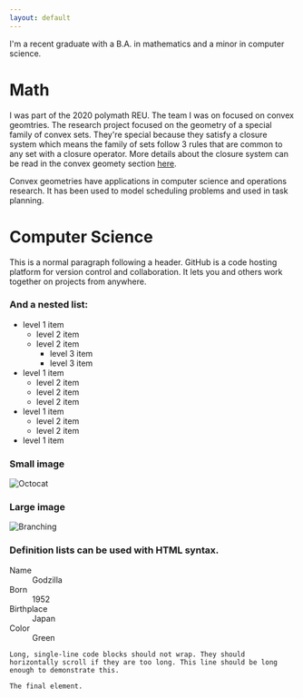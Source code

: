 ```yaml
---
layout: default
---
```


I'm a recent graduate with a B.A. in mathematics and a minor in computer science.

# Math

I was part of the 2020 polymath REU. The team I was on focused on convex geomtries. The research project focused on the geometry of a special family of convex sets. They're special because they satisfy a closure system which means the family of sets follow 3 rules that are common to any set with a closure operator. More details about the closure system can be read in the convex geomety section [here](https://en.wikipedia.org/wiki/Antimatroid#Convex_geometries). 

Convex geometries have applications in computer science and operations research. It has been used to model scheduling problems and used in task planning. 


# Computer Science

This is a normal paragraph following a header. GitHub is a code hosting platform for version control and collaboration. It lets you and others work together on projects from anywhere.

### And a nested list:

- level 1 item
  - level 2 item
  - level 2 item
    - level 3 item
    - level 3 item
- level 1 item
  - level 2 item
  - level 2 item
  - level 2 item
- level 1 item
  - level 2 item
  - level 2 item
- level 1 item

### Small image

![Octocat](https://github.githubassets.com/images/icons/emoji/octocat.png)

### Large image

![Branching](https://guides.github.com/activities/hello-world/branching.png)


### Definition lists can be used with HTML syntax.

<dl>
<dt>Name</dt>
<dd>Godzilla</dd>
<dt>Born</dt>
<dd>1952</dd>
<dt>Birthplace</dt>
<dd>Japan</dd>
<dt>Color</dt>
<dd>Green</dd>
</dl>

```
Long, single-line code blocks should not wrap. They should horizontally scroll if they are too long. This line should be long enough to demonstrate this.
```

```
The final element.
```
